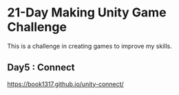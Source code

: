 # 21-Day Making Unity Game Challenge
This is a challenge in creating games to improve my skills.

 ## Day5 : Connect
 
https://book1317.github.io/unity-connect/
